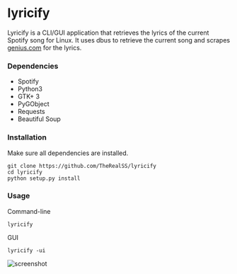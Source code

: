 # lyricify
Lyricify is a CLI/GUI application that retrieves the lyrics of the current Spotify song for Linux. It uses dbus to retrieve the current song and scrapes [genius.com](https://www.genius.com) for the lyrics.

### Dependencies
* Spotify
* Python3
* GTK+ 3
* PyGObject
* Requests
* Beautiful Soup

### Installation
Make sure all dependencies are installed.
```
git clone https://github.com/TheRealSS/lyricify
cd lyricify
python setup.py install
```
### Usage
Command-line
```
lyricify
```

GUI
```
lyricify -ui
```

![screenshot](http://i.cubeupload.com/mNew80.png)
